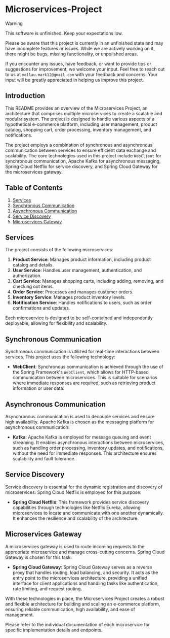 # Microservices-Project 
 
> [!WARNING]
> This software is unfinished. Keep your expectations low.
>
> Please be aware that this project is currently in an unfinished state and may have incomplete features or issues. While we are actively working on it, there might be bugs, missing functionality, or unpolished areas. 
> 
> If you encounter any issues, have feedback, or want to provide tips or suggestions for improvement, we welcome your input. Feel free to reach out to us at `mellau.mark12@gmail.com` with your feedback and concerns. Your input will be greatly appreciated in helping us improve this project.

## Introduction

This README provides an overview of the Microservices Project, an architecture that comprises multiple microservices to create a scalable and modular system. The project is designed to handle various aspects of a hypothetical e-commerce platform, including user management, product catalog, shopping cart, order processing, inventory management, and notifications.

The project employs a combination of synchronous and asynchronous communication between services to ensure efficient data exchange and scalability. The core technologies used in this project include `WebClient` for synchronous communication, Apache Kafka for asynchronous messaging, Spring Cloud Netflix for service discovery, and Spring Cloud Gateway for the microservices gateway.

## Table of Contents
1. [Services](#services)
2. [Synchronous Communication](#synchronous-communication)
3. [Asynchronous Communication](#asynchronous-communication)
4. [Service Discovery](#service-discovery)
5. [Microservices Gateway](#microservices-gateway)

## Services

The project consists of the following microservices:

1. **Product Service**: Manages product information, including product catalog and details.
2. **User Service**: Handles user management, authentication, and authorization.
3. **Cart Service**: Manages shopping carts, including adding, removing, and checking out items.
4. **Order Service**: Processes and manages customer orders.
5. **Inventory Service**: Manages product inventory levels.
6. **Notification Service**: Handles notifications to users, such as order confirmations and updates.

Each microservice is designed to be self-contained and independently deployable, allowing for flexibility and scalability.

## Synchronous Communication

Synchronous communication is utilized for real-time interactions between services. This project uses the following technology:

- **WebClient**: Synchronous communication is achieved through the use of the Spring Framework's `WebClient`, which allows for HTTP-based communication between microservices. This is suitable for scenarios where immediate responses are required, such as retrieving product information or user data.

## Asynchronous Communication

Asynchronous communication is used to decouple services and ensure high availability. Apache Kafka is chosen as the messaging platform for asynchronous communication:

- **Kafka**: Apache Kafka is employed for message queuing and event streaming. It enables asynchronous interactions between microservices, such as handling order processing, inventory updates, and notifications, without the need for immediate responses. This architecture ensures scalability and fault tolerance.

## Service Discovery

Service discovery is essential for the dynamic registration and discovery of microservices. Spring Cloud Netflix is employed for this purpose:

- **Spring Cloud Netflix**: This framework provides service discovery capabilities through technologies like Netflix Eureka, allowing microservices to locate and communicate with one another dynamically. It enhances the resilience and scalability of the architecture.

## Microservices Gateway

A microservices gateway is used to route incoming requests to the appropriate microservice and manage cross-cutting concerns. Spring Cloud Gateway is chosen for this task:

- **Spring Cloud Gateway**: Spring Cloud Gateway serves as a reverse proxy that handles routing, load balancing, and security. It acts as the entry point to the microservices architecture, providing a unified interface for client applications and handling tasks like authentication, rate limiting, and request routing.

With these technologies in place, the Microservices Project creates a robust and flexible architecture for building and scaling an e-commerce platform, ensuring reliable communication, high availability, and ease of management.

Please refer to the individual documentation of each microservice for specific implementation details and endpoints.
